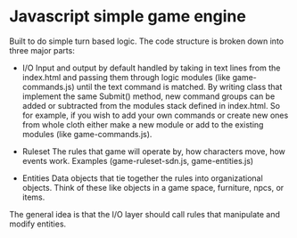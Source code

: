 # Javascript simple game engine
Built to do simple turn based logic. The code structure is broken down into three major parts:

* I/O 
Input and output by default handled by taking in text lines from the index.html and passing them through logic modules (like game-commands.js) until the text command is matched.
By writing class that implement the same Submit() method, new command groups can be added or subtracted from the modules stack defined in index.html.
So for example, if you wish to add your own commands or create new ones from whole cloth either make a new module or add to the existing modules (like game-commands.js).


* Ruleset
The rules that game will operate by, how characters move, how events work. Examples (game-ruleset-sdn.js, game-entities.js)


* Entities
Data objects that tie together the rules into organizational objects. Think of these like objects in a game space, furniture, npcs, or items.

The general idea is that the I/O layer should call rules that manipulate and modify entities.